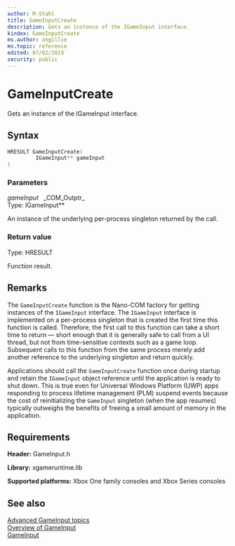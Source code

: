 ```yaml
---
author: M-Stahl
title: GameInputCreate
description: Gets an instance of the IGameInput interface.
kindex: GameInputCreate
ms.author: angillie
ms.topic: reference
edited: 07/02/2019
security: public
---
```


# GameInputCreate  

Gets an instance of the IGameInput interface.  

## Syntax  
  
```cpp
HRESULT GameInputCreate(  
         IGameInput** gameInput  
)  
```  
  
### Parameters  
  
*gameInput* &nbsp;&nbsp;\_COM\_Outptr\_  
Type: IGameInput**  
  
An instance of the underlying per-process singleton returned by the call.
  
### Return value

Type: HRESULT
  
Function result.  
  
## Remarks  
  
The ``GameInputCreate`` function is the Nano-COM factory for getting instances of the ``IGameInput`` interface. The ``IGameInput`` interface is implemented on a per-process singleton that is created the first time this function is called. Therefore, the first call to this function can take a short time to return — short enough that it is generally safe to call from a UI thread, but not from time-sensitive contexts such as a game loop. Subsequent calls to this function from the same process merely add another reference to the underlying singleton and return quickly.

Applications should call the ``GameInputCreate`` function once during startup and retain the ``IGameInput`` object reference until the application is ready to shut down. This is true even for Universal Windows Platform (UWP) apps responding to process lifetime management (PLM) suspend events because the cost of reinitializing the ``GameInput`` singleton (when the app resumes) typically outweighs the benefits of freeing a small amount of memory in the application.  

## Requirements  
  
**Header:** GameInput.h
  
**Library:** xgameruntime.lib
  
**Supported platforms:** Xbox One family consoles and Xbox Series consoles  
  
## See also  

[Advanced GameInput topics](../../../../input/advanced/input-advanced-topics.md)  
[Overview of GameInput](../../../../input/overviews/input-overview.md)  
[GameInput](../gameinput_members.md)